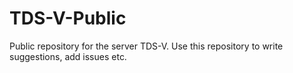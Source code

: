 # TDS-V-Public
Public repository for the server TDS-V. Use this repository to write suggestions, add issues etc.
